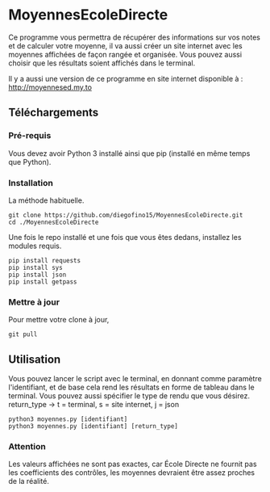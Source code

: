 # MoyennesEcoleDirecte
Ce programme vous permettra de récupérer des informations sur vos notes et de calculer votre moyenne, il va aussi créer un site internet avec les moyennes affichées de façon rangée et organisée. Vous pouvez aussi choisir que les résultats soient affichés dans le terminal.

Il y a aussi une version de ce programme en site internet disponible à : http://moyennesed.my.to

## Téléchargements

### Pré-requis
Vous devez avoir Python 3 installé ainsi que pip (installé en même temps que Python).
### Installation
La méthode habituelle.

```console
git clone https://github.com/diegofino15/MoyennesEcoleDirecte.git
cd ./MoyennesEcoleDirecte
```

Une fois le repo installé et une fois que vous êtes dedans, installez les modules requis.
```console
pip install requests
pip install sys
pip install json
pip install getpass
```


### Mettre à jour
Pour mettre votre clone à jour,
```console
git pull
```

## Utilisation

Vous pouvez lancer le script avec le terminal, en donnant comme paramètre l'identifiant, et de base cela rend les résultats en forme de tableau dans le terminal. Vous pouvez aussi spécifier le type de rendu que vous désirez.
return_type -> t = terminal, s = site internet, j = json
```console
python3 moyennes.py [identifiant]
python3 moyennes.py [identifiant] [return_type]
```

### Attention
Les valeurs affichées ne sont pas exactes, car École Directe ne fournit pas les coefficients des contrôles, les moyennes devraient être assez proches de la réalité.
